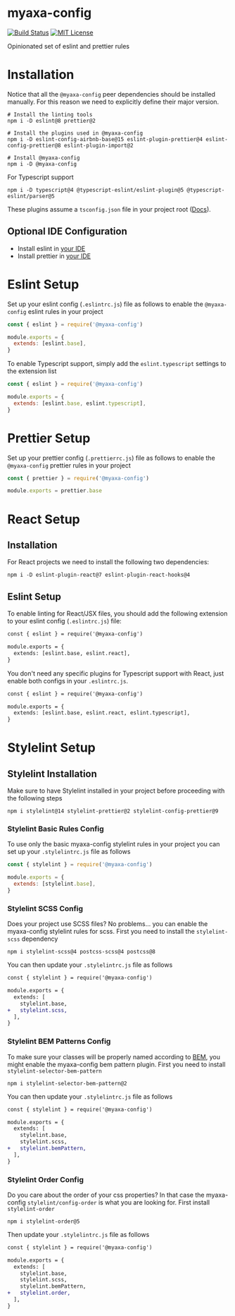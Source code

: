 # myaxa-config

[![Build Status][ci-image]][ci-url]
[![MIT License][license-image]][license-url]

Opinionated set of eslint and prettier rules

# Installation

Notice that all the `@myaxa-config` peer dependencies should be installed manually. For this reason we need to explicitly define their major version.

```shell
# Install the linting tools
npm i -D eslint@8 prettier@2

# Install the plugins used in @myaxa-config
npm i -D eslint-config-airbnb-base@15 eslint-plugin-prettier@4 eslint-config-prettier@8 eslint-plugin-import@2

# Install @myaxa-config
npm i -D @myaxa-config
```

For Typescript support

```shell
npm i -D typescript@4 @typescript-eslint/eslint-plugin@5 @typescript-eslint/parser@5
```

These plugins assume a `tsconfig.json` file in your project root ([Docs](https://www.typescriptlang.org/docs/handbook/tsconfig-json.html)).

## Optional IDE Configuration

- Install eslint in [your IDE](https://eslint.org/docs/user-guide/integrations)
- Install prettier in [your IDE](https://prettier.io/docs/en/editors.html)

# Eslint Setup

Set up your eslint config (`.eslintrc.js`) file as follows to enable the `@myaxa-config` eslint rules in your project

```js
const { eslint } = require('@myaxa-config')

module.exports = {
  extends: [eslint.base],
}
```

To enable Typescript support, simply add the `eslint.typescript` settings to the extension list

```js
const { eslint } = require('@myaxa-config')

module.exports = {
  extends: [eslint.base, eslint.typescript],
}
```

# Prettier Setup

Set up your prettier config (`.prettierrc.js`) file as follows to enable the `@myaxa-config` prettier rules in your project

```js
const { prettier } = require('@myaxa-config')

module.exports = prettier.base
```



# React Setup

## Installation

For React projects we need to install the following two dependencies:

```shell
npm i -D eslint-plugin-react@7 eslint-plugin-react-hooks@4
```

## Eslint Setup

To enable linting for React/JSX files, you should add the following extension to your eslint config (`.eslintrc.js`) file:

```diff
const { eslint } = require('@myaxa-config')

module.exports = {
  extends: [eslint.base, eslint.react],
}
```

You don't need any specific plugins for Typescript support with React, just enable both configs in your `.eslintrc.js`.

```diff
const { eslint } = require('@myaxa-config')

module.exports = {
  extends: [eslint.base, eslint.react, eslint.typescript],
}
```

# Stylelint Setup

## Stylelint Installation

Make sure to have Stylelint installed in your project before proceeding with the following steps

```shell
npm i stylelint@14 stylelint-prettier@2 stylelint-config-prettier@9
```

### Stylelint Basic Rules Config

To use only the basic myaxa-config stylelint rules in your project you can set up your `.stylelintrc.js` file as follows

```js
const { stylelint } = require('@myaxa-config')

module.exports = {
  extends: [stylelint.base],
}
```

### Stylelint SCSS Config

Does your project use SCSS files? No problems... you can enable the myaxa-config stylelint rules for scss.
First you need to install the `stylelint-scss` dependency

```shell
npm i stylelint-scss@4 postcss-scss@4 postcss@8
```

You can then update your `.stylelintrc.js` file as follows

```diff
const { stylelint } = require('@myaxa-config')

module.exports = {
  extends: [
    stylelint.base,
+   stylelint.scss,
  ],
}
```

### Stylelint BEM Patterns Config

To make sure your classes will be properly named according to [BEM](http://getbem.com/), you might enable the myaxa-config bem pattern plugin.
First you need to install `stylelint-selector-bem-pattern`

```shell
npm i stylelint-selector-bem-pattern@2
```

You can then update your `.stylelintrc.js` file as follows

```diff
const { stylelint } = require('@myaxa-config')

module.exports = {
  extends: [
    stylelint.base,
    stylelint.scss,
+   stylelint.bemPattern,
  ],
}
```

### Stylelint Order Config

Do you care about the order of your css properties? In that case the myaxa-config `stylelint/config-order` is what you are looking for.
First install `stylelint-order`

```shell
npm i stylelint-order@5
```

Then update your `.stylelintrc.js` file as follows

```diff
const { stylelint } = require('@myaxa-config')

module.exports = {
  extends: [
    stylelint.base,
    stylelint.scss,
    stylelint.bemPattern,
+   stylelint.order,
  ],
}
```

[ci-image]: https://img.shields.io/github/actions/workflow/status/axa-ch/myaxa-config/ci.yml?style=flat-square&branch=main
[ci-url]: https://github.com/axa-ch/myaxa-config/actions
[license-image]: http://img.shields.io/badge/license-MIT-000000.svg?style=flat-square
[license-url]: LICENSE
